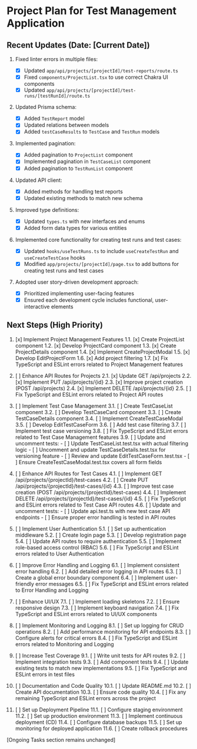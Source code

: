 # Project Plan for Test Management Application

## Recent Updates (Date: [Current Date])

1. Fixed linter errors in multiple files:

   - [x] Updated `app/api/projects/[projectId]/test-reports/route.ts`
   - [x] Fixed `components/ProjectList.tsx` to use correct Chakra UI components
   - [x] Updated `app/api/projects/[projectId]/test-runs/[testRunId]/route.ts`

2. Updated Prisma schema:

   - [x] Added `TestReport` model
   - [x] Updated relations between models
   - [x] Added `testCaseResults` to `TestCase` and `TestRun` models

3. Implemented pagination:

   - [x] Added pagination to `ProjectList` component
   - [x] Implemented pagination in `TestCaseList` component
   - [x] Added pagination to `TestRunList` component

4. Updated API client:

   - [x] Added methods for handling test reports
   - [x] Updated existing methods to match new schema

5. Improved type definitions:

   - [x] Updated `types.ts` with new interfaces and enums
   - [x] Added form data types for various entities

6. Implemented core functionality for creating test runs and test cases:

   - [x] Updated `hooks/useTestRuns.ts` to include `useCreateTestRun` and `useCreateTestCase` hooks
   - [x] Modified `app/projects/[projectId]/page.tsx` to add buttons for creating test runs and test cases

7. Adopted user story-driven development approach:
   - [x] Prioritized implementing user-facing features
   - [x] Ensured each development cycle includes functional, user-interactive elements

## Next Steps (High Priority)

1. [x] Implement Project Management Features
       1.1. [x] Create ProjectList component
       1.2. [x] Develop ProjectCard component
       1.3. [x] Create ProjectDetails component
       1.4. [x] Implement CreateProjectModal
       1.5. [x] Develop EditProjectForm
       1.6. [x] Add project filtering
       1.7. [x] Fix TypeScript and ESLint errors related to Project Management features

2. [ ] Enhance API Routes for Projects
       2.1. [x] Update GET /api/projects
       2.2. [x] Implement PUT /api/projects/{id}
       2.3. [x] Improve project creation (POST /api/projects)
       2.4. [x] Implement DELETE /api/projects/{id}
       2.5. [ ] Fix TypeScript and ESLint errors related to Project API routes

3. [ ] Implement Test Case Management
       3.1. [ ] Create TestCaseList component
       3.2. [ ] Develop TestCaseCard component
       3.3. [ ] Create TestCaseDetails component
       3.4. [ ] Implement CreateTestCaseModal
       3.5. [ ] Develop EditTestCaseForm
       3.6. [ ] Add test case filtering
       3.7. [ ] Implement test case versioning
       3.8. [ ] Fix TypeScript and ESLint errors related to Test Case Management features
       3.9. [ ] Update and uncomment tests:
              - [ ] Update TestCaseList.test.tsx with actual filtering logic
              - [ ] Uncomment and update TestCaseDetails.test.tsx for versioning feature
              - [ ] Review and update EditTestCaseForm.test.tsx
              - [ ] Ensure CreateTestCaseModal.test.tsx covers all form fields

4. [ ] Enhance API Routes for Test Cases
       4.1. [ ] Implement GET /api/projects/{projectId}/test-cases
       4.2. [ ] Create PUT /api/projects/{projectId}/test-cases/{id}
       4.3. [ ] Improve test case creation (POST /api/projects/{projectId}/test-cases)
       4.4. [ ] Implement DELETE /api/projects/{projectId}/test-cases/{id}
       4.5. [ ] Fix TypeScript and ESLint errors related to Test Case API routes
       4.6. [ ] Update and uncomment tests:
              - [ ] Update api.test.ts with new test case API endpoints
              - [ ] Ensure proper error handling is tested in API routes

5. [ ] Implement User Authentication
       5.1. [ ] Set up authentication middleware
       5.2. [ ] Create login page
       5.3. [ ] Develop registration page
       5.4. [ ] Update API routes to require authentication
       5.5. [ ] Implement role-based access control (RBAC)
       5.6. [ ] Fix TypeScript and ESLint errors related to User Authentication

6. [ ] Improve Error Handling and Logging
       6.1. [ ] Implement consistent error handling
       6.2. [ ] Add detailed error logging in API routes
       6.3. [ ] Create a global error boundary component
       6.4. [ ] Implement user-friendly error messages
       6.5. [ ] Fix TypeScript and ESLint errors related to Error Handling and Logging

7. [ ] Enhance UI/UX
       7.1. [ ] Implement loading skeletons
       7.2. [ ] Ensure responsive design
       7.3. [ ] Implement keyboard navigation
       7.4. [ ] Fix TypeScript and ESLint errors related to UI/UX components

8. [ ] Implement Monitoring and Logging
       8.1. [ ] Set up logging for CRUD operations
       8.2. [ ] Add performance monitoring for API endpoints
       8.3. [ ] Configure alerts for critical errors
       8.4. [ ] Fix TypeScript and ESLint errors related to Monitoring and Logging

9. [ ] Increase Test Coverage
       9.1. [ ] Write unit tests for API routes
       9.2. [ ] Implement integration tests
       9.3. [ ] Add component tests
       9.4. [ ] Update existing tests to match new implementations
       9.5. [ ] Fix TypeScript and ESLint errors in test files

10. [ ] Documentation and Code Quality
        10.1. [ ] Update README.md
        10.2. [ ] Create API documentation
        10.3. [ ] Ensure code quality
        10.4. [ ] Fix any remaining TypeScript and ESLint errors across the project

11. [ ] Set up Deployment Pipeline
        11.1. [ ] Configure staging environment
        11.2. [ ] Set up production environment
        11.3. [ ] Implement continuous deployment (CD)
        11.4. [ ] Configure database backups
        11.5. [ ] Set up monitoring for deployed application
        11.6. [ ] Create rollback procedures

[Ongoing Tasks section remains unchanged]
